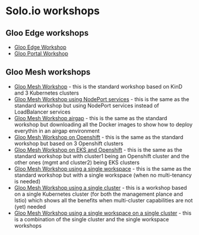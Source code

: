 # Solo.io workshops

## Gloo Edge workshops

- [Gloo Edge Workshop](gloo-edge/README.md)
- [Gloo Portal Workshop](gloo-portal/README.md)

## Gloo Mesh workshops

- [Gloo Mesh Workshop](gloo-mesh-2-1/default/README.md) - this is the standard workshop based on KinD and 3 Kubernetes clusters
- [Gloo Mesh Workshop using NodePort services](gloo-mesh-2-1/node-ports/README.md) - this is the same as the standard workshop but using NodePort services instead of LoadBalancer services
- [Gloo Mesh Workshop airgap](gloo-mesh-2-1/airgap/README.md) - this is the same as the standard workshop but downloading all the Docker images to show how to deploy everythin in an airgap environment
- [Gloo Mesh Workshop on Openshift](gloo-mesh-2-1/openshift/README.md) - this is the same as the standard workshop but based on 3 Openshift clusters
- [Gloo Mesh Workshop on EKS and Openshift](gloo-mesh-2-1/eks-and-openshift/README.md) - this is the same as the standard workshop but with cluster1 being an Openshift cluster and the other ones (mgmt and cluster2) being EKS clusters
- [Gloo Mesh Workshop using a single workspace](gloo-mesh-2-1/single-workspace/README.md) - this is the same as the standard workshop but with a single workspace (when no multi-tenancy is needed)
- [Gloo Mesh Workshop using a single cluster](gloo-mesh-2-1/single-cluster/README.md) - this is a workshop based on a single Kubernetes cluster (for both the management plance and Istio) which shows all the benefits when multi-cluster capabilities are not (yet) needed
- [Gloo Mesh Workshop using a single workspace on a single cluster](gloo-mesh-2-1/single-cluster-single-workspace/README.md) - this is a combination of the single cluster and the single workspace workshops 
